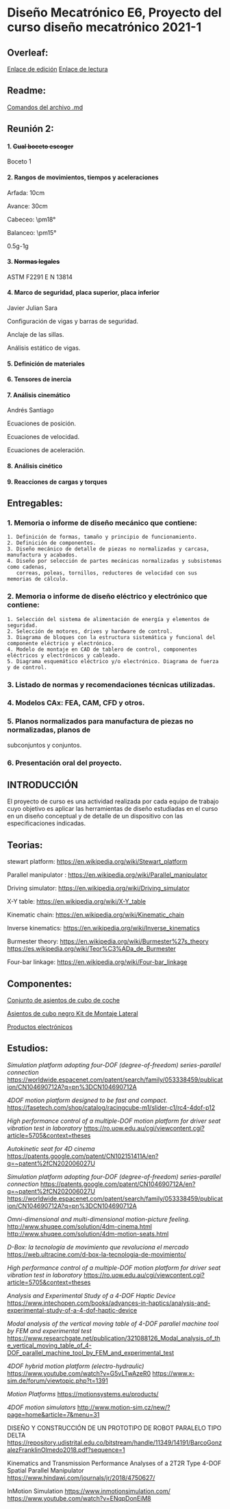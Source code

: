 # Diseño Mecatrónico E6, Proyecto del curso diseño mecatrónico 2021-1


## Overleaf:
  [Enlace de edición](https://www.overleaf.com/3732664814scxfrpwvcdny)
  [Enlace de lectura](https://www.overleaf.com/read/pxsyhxwprwfc)

## Readme:

[Comandos del archivo .md](https://github.com/adam-p/markdown-here/wiki/Markdown-Cheatsheet)

## Reunión 2:

#### 1. ~~Cual boceto escoger~~

  Boceto 1  

#### 2. Rangos de movimientos, tiempos y aceleraciones

  Arfada: 10cm

  Avance: 30cm

  Cabeceo: \pm18°

  Balanceo: \pm15°

  0.5g-1g


#### 3. ~~Normas legales~~

ASTM F2291
E N 13814

#### 4. Marco de seguridad, placa superior, placa inferior

Javier Julian Sara

Configuración de vigas y barras de seguridad.

Anclaje de las sillas.

Análisis estático de vigas.



#### 5. Definición de materiales


#### 6. Tensores de inercia


#### 7. Análisis cinemático

Andrés Santiago

Ecuaciones de posición.

Ecuaciones de velocidad.

Ecuaciones de aceleración.

#### 8. Análisis cinético

#### 9. Reacciones de cargas y torques

## Entregables:

### 1. Memoria o informe de diseño mecánico que contiene:
    1. Definición de formas, tamaño y principio de funcionamiento.
    2. Definición de componentes.
    3. Diseño mecánico de detalle de piezas no normalizadas y carcasa, manufactura y acabados. 
    4. Diseño por selección de partes mecánicas normalizadas y subsistemas como cadenas, 
       correas, poleas, tornillos, reductores de velocidad con sus memorias de cálculo.
### 2. Memoria o informe de diseño eléctrico y electrónico que contiene:
    1. Selección del sistema de alimentación de energía y elementos de seguridad.
    2. Selección de motores, drives y hardware de control.
    3. Diagrama de bloques con la estructura sistemática y funcional del componente eléctrico y electrónico.
    4. Modelo de montaje en CAD de tablero de control, componentes eléctricos y electrónicos y cableado.
    5. Diagrama esquemático eléctrico y/o electrónico. Diagrama de fuerza y de control.

### 3. Listado de normas y recomendaciones técnicas utilizadas.
### 4. Modelos CAx: FEA, CAM, CFD y otros.
### 5. Planos normalizados para manufactura de piezas no normalizadas, planos de
subconjuntos y conjuntos.
### 6. Presentación oral del proyecto.


##  INTRODUCCIÓN
El proyecto de curso es una actividad realizada por cada equipo de trabajo cuyo objetivo es aplicar las herramientas de diseño estudiadas en el curso en un diseño conceptual
y de detalle de un dispositivo con las especificaciones indicadas.



## Teorias:
stewart platform: https://en.wikipedia.org/wiki/Stewart_platform 

Parallel manipulator : https://en.wikipedia.org/wiki/Parallel_manipulator 

Driving simulator: https://en.wikipedia.org/wiki/Driving_simulator

X-Y table: https://en.wikipedia.org/wiki/X-Y_table

Kinematic chain: https://en.wikipedia.org/wiki/Kinematic_chain 

Inverse kinematics: https://en.wikipedia.org/wiki/Inverse_kinematics 

Burmester theory: https://en.wikipedia.org/wiki/Burmester%27s_theory  
https://es.wikipedia.org/wiki/Teor%C3%ADa_de_Burmester 

Four-bar linkage: https://en.wikipedia.org/wiki/Four-bar_linkage 

## Componentes:

[Conjunto de asientos de cubo de coche](https://www.ebay.com/itm/Wingback-Sports-Car-Bucket-Seats-Set-Los-Angeles-Black-Fabric-VW-Audi-Seat-Skoda/164374772536?hash=item26457ffb38:g:xzgAAOSwGLZgMkCS)

[Asientos de cubo negro Kit de Montaje Lateral](https://www.ebay.com/itm/Black-Bucket-Seats-Side-Mounted-Kit-for-OMP-Cobra-Sabelt-Corbeau-new/333565735586?_trkparms=aid%3D1110006%26algo%3DHOMESPLICE.SIM%26ao%3D1%26asc%3D231488%26meid%3D56d038eb639b4b05b5cb4aaa3658f517%26pid%3D101195%26rk%3D6%26rkt%3D12%26mehot%3Dpf%26sd%3D164374772536%26itm%3D333565735586%26pmt%3D1%26noa%3D0%26pg%3D2047675%26algv%3DSimplAMLv9PairwiseUnbiasedWebDarwoV3%26brand%3DUnbranded&_trksid=p2047675.c101195.m1851)

[Productos electrónicos](https://www.robotdigg.com/product/949/Electric-Servo-Cylinder-3DOF-or-6DOF-Motion-Platform-Simulator)

## Estudios:

_Simulation platform adopting four-DOF (degree-of-freedom) series-parallel connection_
https://worldwide.espacenet.com/patent/search/family/053338459/publication/CN104690712A?q=pn%3DCN104690712A
 
_4DOF motion platform designed to be fast and compact._
https://fasetech.com/shop/catalog/racingcube-m1/slider-c1/rc4-4dof-p12

_High performance control of a multiple-DOF motion platform for driver seat vibration test in laboratory_
https://ro.uow.edu.au/cgi/viewcontent.cgi?article=5705&context=theses 

_Autokinetic seat for 4D cinema_
https://patents.google.com/patent/CN102151411A/en?q=~patent%2fCN202006027U


_Simulation platform adopting four-DOF (degree-of-freedom) series-parallel connection_
https://patents.google.com/patent/CN104690712A/en?q=~patent%2fCN202006027U
https://worldwide.espacenet.com/patent/search/family/053338459/publication/CN104690712A?q=pn%3DCN104690712A 

_Omni-dimensional and multi-dimensional motion-picture feeling._
http://www.shuqee.com/solution/4dm-cinema.html
http://www.shuqee.com/solution/4dm-motion-seats.html 

_D-Box: la tecnología de movimiento que revoluciona el mercado_
https://web.ultracine.com/d-box-la-tecnologia-de-movimiento/

_High performance control of a multiple-DOF motion platform for driver seat vibration test in laboratory_
https://ro.uow.edu.au/cgi/viewcontent.cgi?article=5705&context=theses 

_Analysis and Experimental Study of a 4-DOF Haptic Device_
https://www.intechopen.com/books/advances-in-haptics/analysis-and-experimental-study-of-a-4-dof-haptic-device 

_Modal analysis of the vertical moving table of 4-DOF parallel machine tool by FEM and experimental test_
https://www.researchgate.net/publication/321088126_Modal_analysis_of_the_vertical_moving_table_of_4-DOF_parallel_machine_tool_by_FEM_and_experimental_test 


_4DOF hybrid motion platform (electro-hydraulic)_
https://www.youtube.com/watch?v=G5vLTwAzeR0 
https://www.x-sim.de/forum/viewtopic.php?t=1391

_Motion Platforms_
https://motionsystems.eu/products/ 


_4DOF motion simulators_
http://www.motion-sim.cz/new/?page=home&article=7&menu=31

DISEÑO Y CONSTRUCCIÓN DE UN PROTOTIPO DE ROBOT PARALELO TIPO DELTA
https://repository.udistrital.edu.co/bitstream/handle/11349/14191/BarcoGonzalezFranklinOlmedo2018.pdf?sequence=1

Kinematics and Transmission Performance Analyses of a 2T2R Type 4-DOF Spatial Parallel Manipulator
https://www.hindawi.com/journals/jr/2018/4750627/

InMotion Simulation
https://www.inmotionsimulation.com/
https://www.youtube.com/watch?v=ENqpDonEiM8


